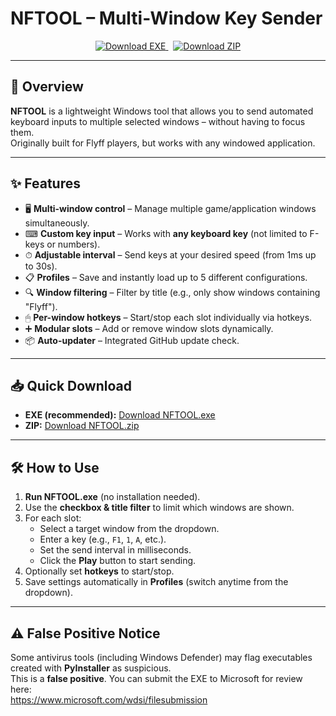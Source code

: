 # NFTOOL – Multi-Window Key Sender

<p align="center">
  <a href="https://github.com/Nossigit/NFTOOL/releases/latest/download/NFTOOL.exe">
    <img alt="Download EXE" src="https://img.shields.io/badge/Download-NFTOOL.exe-blue?style=for-the-badge">
  </a>
  &nbsp;
  <a href="https://github.com/Nossigit/NFTOOL/releases/latest/download/NFTOOL.zip">
    <img alt="Download ZIP" src="https://img.shields.io/badge/Download-ZIP-blue?style=for-the-badge">
  </a>
</p>

---

## 📌 Overview
**NFTOOL** is a lightweight Windows tool that allows you to send automated keyboard inputs to multiple selected windows – without having to focus them.  
Originally built for Flyff players, but works with any windowed application.

---

## ✨ Features
- 🖥 **Multi-window control** – Manage multiple game/application windows simultaneously.
- ⌨ **Custom key input** – Works with **any keyboard key** (not limited to F-keys or numbers).
- ⏱ **Adjustable interval** – Send keys at your desired speed (from 1ms up to 30s).
- 📋 **Profiles** – Save and instantly load up to 5 different configurations.
- 🔍 **Window filtering** – Filter by title (e.g., only show windows containing "Flyff").
- 🖱 **Per-window hotkeys** – Start/stop each slot individually via hotkeys.
- ➕ **Modular slots** – Add or remove window slots dynamically.
- 📦 **Auto-updater** – Integrated GitHub update check.

---

## 📥 Quick Download
- **EXE (recommended):** [Download NFTOOL.exe](https://github.com/Nossigit/NFTOOL/releases/latest/download/NFTOOL.exe)  
- **ZIP:** [Download NFTOOL.zip](https://github.com/Nossigit/NFTOOL/releases/latest/download/NFTOOL.zip)

---

## 🛠 How to Use
1. **Run NFTOOL.exe** (no installation needed).
2. Use the **checkbox & title filter** to limit which windows are shown.
3. For each slot:
   - Select a target window from the dropdown.
   - Enter a key (e.g., `F1`, `1`, `A`, etc.).
   - Set the send interval in milliseconds.
   - Click the **Play** button to start sending.
4. Optionally set **hotkeys** to start/stop.
5. Save settings automatically in **Profiles** (switch anytime from the dropdown).

---

## ⚠ False Positive Notice
Some antivirus tools (including Windows Defender) may flag executables created with **PyInstaller** as suspicious.  
This is a **false positive**. You can submit the EXE to Microsoft for review here:  
https://www.microsoft.com/wdsi/filesubmission
